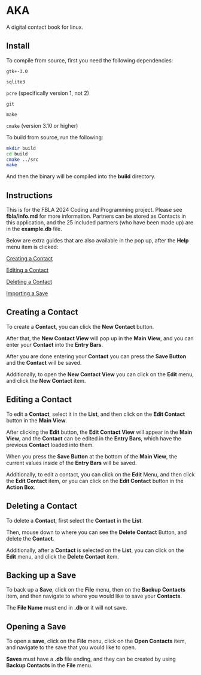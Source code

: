 # AKA

A digital contact book for linux.

## Install 

To compile from source, first you need the following dependencies:

`gtk+-3.0`

`sqlite3`

`pcre` (specifically version 1, not 2)

`git`

`make`

`cmake` (version 3.10 or higher)

To build from source, run the following:

```sh
mkdir build
cd build
cmake ../src
make
```

And then the binary will be compiled into the **build** directory.

## Instructions

This is for the FBLA 2024 Coding and Programming project.
Please see **fbla/info.md** for more information.
Partners can be stored as Contacts in this application,
and the 25 included partners (who have been made up)
are in the **example.db** file.

Below are extra guides that are also available in the pop up,
after the **Help** menu item is clicked:

[Creating a Contact](#creating-a-contact)

[Editing a Contact](#editing-a-contact)

[Deleting a Contact](#deleting-a-contact)

[Importing a Save](#importing-a-save)

## Creating a Contact

To create a **Contact**, you can click the **New Contact** button.

After that, the **New Contact View** will pop up in the **Main View**,
and you can enter your **Contact** into the **Entry Bars**.

After you are done entering your **Contact** you can press the **Save Button**
and the **Contact** will be saved.

Additionally, to open the **New Contact View** you can click on the **Edit** menu,
and click the **New Contact** item.

## Editing a Contact

To edit a **Contact**, select it in the **List**,
and then click on the **Edit Contact** button in the **Main View**.

After clicking the **Edit** button, 
the **Edit Contact View** will appear in the **Main View**,
and the **Contact** can be edited in the **Entry Bars**,
which have the previous **Contact** loaded into them.

When you press the **Save Button** at the bottom of the **Main View**,
the current values inside of the **Entry Bars** will be saved. 

Additionally, to edit a contact, you can click on the **Edit** Menu,
and then click the **Edit Contact** item,
or you can click on the **Edit Contact** button in the **Action Box**.

## Deleting a Contact

To delete a **Contact**, first select the **Contact** in the **List**. 

Then, mouse down to where you can see the **Delete Contact** Button,
and delete the **Contact**.

Additionally, after a **Contact** is selected on the **List**, 
you can click on the **Edit** menu,
and click the **Delete Contact** item.

## Backing up a Save

To back up a **Save**, click on the **File** menu,
then on the **Backup Contacts** item,
and then navigate to where you would like to save your **Contacts**.

The **File Name** must end in **.db** or it will not save.

## Opening a Save

To open a **save**, click on the **File** menu,
click on the **Open Contacts** item,
and navigate to the save that you would like to open.

**Saves** must have a **.db** file ending,
and they can be created by using **Backup Contacts** in the
**File** menu.
